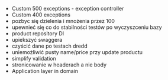 - Custom 500 exceptions - exception controller
- Custom 400 exceptions
- pozbyc się dzielenia i mnożenia przez 100
- upewnieć się co do stabilności testów po wyczyszceniu bazy
- product repository DI
- upiekszyć swaggera
- czyścić dane po testach dredd
- uniemożliwić pusty name/price przy update productu
- simplify validation
- stronicowanie w headerach a nie body
- Application layer in domain